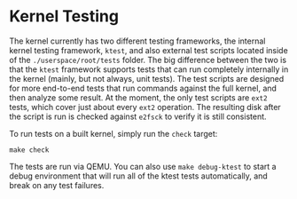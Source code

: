 Kernel Testing
==============

The kernel currently has two different testing frameworks, the internal kernel
testing framework, `ktest`, and also external test scripts located inside of
the `./userspace/root/tests` folder. The big difference between the two is that the
`ktest` framework supports tests that can run completely internally in the
kernel (mainly, but not always, unit tests). The test scripts are designed for
more end-to-end tests that run commands against the full kernel, and then
analyze some result. At the moment, the only test scripts are `ext2` tests,
which cover just about every `ext2` operation. The resulting disk after the
script is run is checked against `e2fsck` to verify it is still consistent.

To run tests on a built kernel, simply run the `check` target:

    make check

The tests are run via QEMU. You can also use `make debug-ktest` to start a
debug environment that will run all of the ktest tests automatically, and break
on any test failures.
